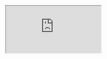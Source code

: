 <iframe src="https://devislandblog.wordpress.com/2018/08/02/azure-maps-service-real-time-location-in-uwp-application/">
</iframe>
